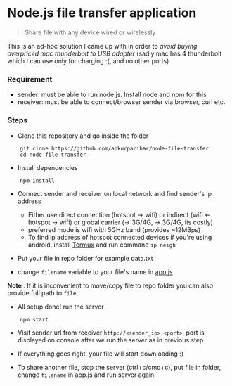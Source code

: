 # Node.js file transfer application


> Share file with any device wired or wirelessly

This is an ad-hoc solution I came up with in order to *avoid buying overpriced mac thunderbolt to USB adapter* (sadly mac has 4 thunderbolt which I can use only for charging :(, and no other ports)

### Requirement
- sender: must be able to run node.js. Install node and npm for this
- receiver: must be able to connect/browser sender via browser, curl etc.

### Steps

- Clone this repository and go inside the folder
```
	git clone https://github.com/ankurparihar/node-file-transfer
	cd node-file-transfer
```
- Install dependencies
```
	npm install
```
- Connect sender and receiver on local network and find sender's ip address
	- Either use direct connection (hotspot -> wifi) or indirect (wifi <- hotspot -> wifi) or global carrier (-> 3G/4G, -> 3G/4G, its costly)
	- preferred mode is wifi with 5GHz band (provides ~12MBps)
	- To find ip address of hotspot connected devices if you're using android, install [Termux](https://termux.com/) and run command `ip neigh`

- Put your file in repo folder for example data.txt
- change `filename` variable to your file's name in [app.js](./app.js)

__Note__ : If it is inconvenient to move/copy file to repo folder you can also provide full path to `file`

- All setup done! run the server
```
	npm start
```
- Visit sender url from receiver `http://<sender_ip>:<port>`, port is displayed on console after we run the server as in previous step
- If everything goes right, your file will start downloading :)

- To share another file, stop the server (ctrl+c/cmd+c), put file in folder, change `filename` in app.js and run server again